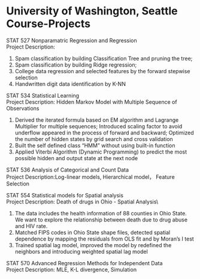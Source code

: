 # University of Washington, Seattle Course-Projects

 STAT 527 Nonparamatric Regression and Regression\
 Project Description: 
 1. Spam classification by building Classification Tree and pruning the tree;
 2. Spam classification by building Ridge regression;
 3. College data regression and selected features by the forward stepwise selection
 4. Handwritten digit data identification by K-NN
 
 STAT 534 Statistical Learning\
 Project Description: Hidden Markov Model with Multiple Sequence of  Observations
 1. Derived the iterated formula based on EM algorithm and Lagrange Multiplier for multiple sequences; Introduced scaling factor to avoid       underflow appeared in the process of forward and backward; Optimized the number of hidden states by grid search and cross validation
 2. Built the self defined class “HMM” without using built-in function
 3. Applied Viterbi Algorithm (Dynamic Programming) to predict the most possible hidden and output state at the next node
 
 STAT 536 Analysis of Categorical and Count Data\
 Project Description:Log-linear models, Hierarchical model， Feature Selection
 
 STAT 554 Statistical models for Spatial analysis\
 Project Description: Death of drugs in Ohio - Spatial Analysis\
 1. The data includes the health information of 88 counties in Ohio State. We want to explore the relationship between death due to drug       abuse and HIV rate. 
 2. Matched FIPS codes in Ohio State shape files, detected spatial dependence by mapping the residuals from OLS fit and by Moran’s I test
 3. Trained spatial lag model, improved the model by redefined the neighbors and introducing weighted spatial lag model
 
 STAT 570 Advanced Regression Methods for Independent Data\
 Project Description: MLE, K-L divergence, Simulation
